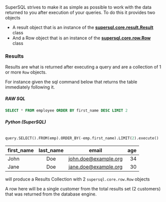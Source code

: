 SuperSQL strives to make it as simple as possible to work with the data returned to you after
execution of your queries. To do this it provides two objects

- A result object that is an instance of the __[supersql.core.result.Result]()__ class
- And a Row object that is an instance of the __[supersql.core.row.Row]()__ class


### Results
Results are what is returned after executing a query and are a collection of 1 or more `Row`
objects.

For instance given the sql command below that returns the table immediately following it.

##### RAW SQL
```sql
SELECT * FROM employee ORDER BY first_name DESC LIMIT 2
```

##### Python (SuperSQL)
```py

query.SELECT().FROM(emp).ORDER_BY(-emp.first_name).LIMIT(2).execute()
```

| first_name        | last_name        | email                | age |
| ----------------- | :--------------: | :------------------: | ---:|
| John              | Doe              | john.doe@example.org | 34  |
| Jane              | Doe              | jane.doe@example.org | 30  |


will produce a Results Collection with 2 `supersql.core.row.Row` objects

A row here will be a single customer from the total results set (2 customers) that was
returned from the database engine.

